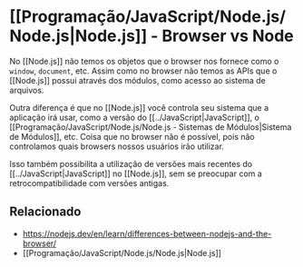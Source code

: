 # [[Programação/JavaScript/Node.js/Node.js|Node.js]] - Browser vs Node
No [[Node.js]] não temos os objetos que o browser nos fornece como o `window`, `document`, etc. Assim como no browser não temos as APIs que o [[Node.js]] possui através dos módulos, como acesso ao sistema de arquivos.

Outra diferença é que no [[Node.js]] você controla seu sistema que a aplicação irá usar, como a versão do [[../JavaScript|JavaScript]], o [[Programação/JavaScript/Node.js/Node.js - Sistemas de Módulos|Sistema de Módulos]], etc. Coisa que no browser não é possível, pois não controlamos quais browsers nossos usuários irão utilizar.

Isso também possibilita a utilização de versões mais recentes do [[../JavaScript|JavaScript]] no [[Node.js]], sem se preocupar com a retrocompatibilidade com versões antigas.

## Relacionado
- <https://nodejs.dev/en/learn/differences-between-nodejs-and-the-browser/>
- [[Programação/JavaScript/Node.js/Node.js|Node.js]]